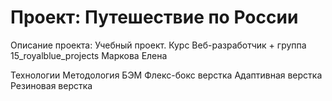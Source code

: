 # Проект: Путешествие по России

Описание проекта:
Учебный проект. Курс Веб-разработчик + группа 15_royalblue_projects Маркова Елена

Технологии
Методология БЭМ
Флекс-бокс верстка
Адаптивная верстка
Резиновая верстка
